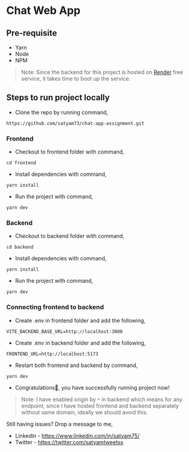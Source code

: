 # Chat Web App

## Pre-requisite

- Yarn
- Node
- NPM

> Note: Since the backend for this project is hosted on [Render](https://render.com/) free service, it takes time to boot up the service. 

## Steps to run project locally
- Clone the repo by running command,
```
https://github.com/satyam73/chat-app-assignment.git
```

### Frontend

- Checkout to frontend folder with command,
```
cd frontend
```
- Install dependencies with command,
```
yarn install
```
- Run the project with command,
```
yarn dev
```

### Backend

- Checkout to backend folder with command,
```
cd backend
```
- Install dependencies with command,
```
yarn install
```
- Run the project with command,
```
yarn dev
```

### Connecting frontend to backend

- Create .env in frontend folder and add the following,
```
VITE_BACKEND_BASE_URL=http://localhost:3000
```
- Create .env in backend folder and add the following,
```
FRONTEND_URL=http://localhost:5173
```
- Restart both frontend and backend by command,
```
yarn dev
```
- Congratulations🥳, you have successfully running project now!

> Note: I have enabled origin by `*` in backend which means for any endpoint, since I have hosted frontend and backend separately without same domain, ideally we should avoid this. 

Still having issues?
Drop a message to me,

- Linkedin - https://www.linkedin.com/in/satyam75/
- Twitter - https://twitter.com/satyamtweetss
